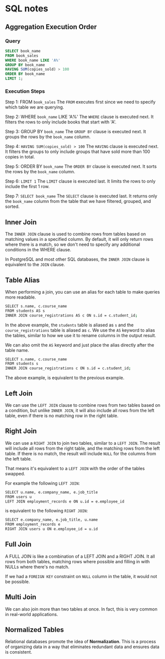# SQL notes

## Aggregation Execution Order

### Query
```sql
SELECT book_name
FROM book_sales
WHERE book_name LIKE 'A%'
GROUP BY book_name
HAVING SUM(copies_sold) > 100
ORDER BY book_name
LIMIT 1;
```

### Execution Steps

Step 1: FROM `book_sales`
The `FROM` executes first since we need to specify which table we are querying.

Step 2: WHERE `book_name` LIKE 'A%'
The `WHERE` clause is executed next. It filters the rows to only include books that start with 'A'.

Step 3: GROUP BY `book_name`
The `GROUP BY` clause is executed next. It groups the rows by the `book_name` column.

Step 4: `HAVING SUM(copies_sold) > 100`
The `HAVING` clause is executed next. It filters the groups to only include groups that have sold more than 100 copies in total.

Step 5: ORDER BY `book_name`
The `ORDER BY` clause is executed next. It sorts the rows by the `book_name` column.

Step 6: `LIMIT 1`
The `LIMIT` clause is executed last. It limits the rows to only include the first 1 row.

Step 7: `SELECT book_name`
The `SELECT` clause is executed last. It returns only the `book_name` column from the table that we have filtered, grouped, and sorted.

## Inner Join

The `INNER JOIN` clause is used to combine rows from tables based on matching values in a specified column. By default, it will only return rows where there is a match, so we don't need to specify any additional conditions in the WHERE clause.

In PostgreSQL and most other SQL databases, the `INNER JOIN` clause is equivalent to the `JOIN` clause.

## Table Alias

When performing a join, you can use an alias for each table to make queries more readable.

```bash
SELECT s.name, c.course_name
FROM students AS s
INNER JOIN course_registrations AS c ON s.id = c.student_id;
```

In the above example, the `students` table is aliased as `s` and the `course_registrations` table is aliased as `c`. We use the `AS` keyword to alias the tables, similar to how we use it to rename columns in the output result.

We can also omit the `AS` keyword and just place the alias directly after the table name.

```bash
SELECT s.name, c.course_name
FROM students s
INNER JOIN course_registrations c ON s.id = c.student_id;
```

The above example, is equivalent to the previous example.

## Left Join

We can use the `LEFT JOIN` clause to combine rows from two tables based on a condition, but unlike `INNER JOIN`, it will also include all rows from the left table, even if there is no matching row in the right table.

## Right Join

We can use a `RIGHT JOIN` to join two tables, similar to a `LEFT JOIN`. The result will include all rows from the right table, and the matching rows from the left table. If there is no match, the result will include `NULL` for the columns from the left table.

That means it's equivalent to a `LEFT JOIN` with the order of the tables swapped.

For example the following `LEFT JOIN`:

```bash
SELECT u.name, e.company_name, e.job_title
FROM users u
LEFT JOIN employment_records e ON u.id = e.employee_id
```
is equivalent to the following `RIGHT JOIN`:

```bash
SELECT e.company_name, e.job_title, u.name
FROM employment_records e
RIGHT JOIN users u ON e.employee_id = u.id
```

## Full Join

A FULL JOIN is like a combination of a LEFT JOIN and a RIGHT JOIN. It all rows from both tables, matching rows where possible and filling in with NULLs where there's no match.

If we had a `FOREIGN KEY` constraint on `NULL`  column in the table, it would not be possible.

## Multi Join

We can also join more than two tables at once. In fact, this is very common in real-world applications.

## Normalized Tables

Relational databases promote the idea of **Normalization**. This is a process of organizing data in a way that eliminates redundant data and ensures data is consistent.
